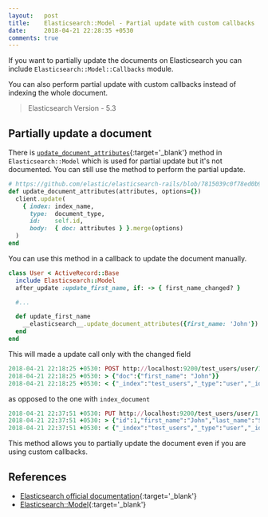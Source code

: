 ```yaml
---
layout:   post
title:    Elasticsearch::Model - Partial update with custom callbacks
date:     2018-04-21 22:28:35 +0530
comments: true
---
```


If you want to partially update the documents on Elasticsearch you can include `Elasticsearch::Model::Callbacks` module.

You can also perform partial update with custom callbacks instead of indexing the whole document.

> Elasticsearch Version - 5.3

## Partially update a document

There is [`update_document_attributes`][update_document_attributes]{:target='_blank'} method in `Elasticsearch::Model` which is used for partial update but it's not documented.
You can still use the method to perform the partial update.

```ruby
# https://github.com/elastic/elasticsearch-rails/blob/7815039c0f78ed0b9b896936875ee4d01855390e/elasticsearch-model/lib/elasticsearch/model/indexing.rb#L432-L439
def update_document_attributes(attributes, options={})
  client.update(
    { index: index_name,
      type:  document_type,
      id:    self.id,
      body:  { doc: attributes } }.merge(options)
  )
end
```

You can use this method in a callback to update the document manually.

```ruby
class User < ActiveRecord::Base
  include Elasticsearch::Model
  after_update :update_first_name, if: -> { first_name_changed? }

  #...

  def update_first_name
    __elasticsearch__.update_document_attributes({first_name: 'John'})
  end
end

```

This will made a update call only with the changed field

```ruby
2018-04-21 22:18:25 +0530: POST http://localhost:9200/test_users/user/1/_update [status:200, request:0.005s, query:n/a]
2018-04-21 22:18:25 +0530: > {"doc":{"first_name": "John"}}
2018-04-21 22:18:25 +0530: < {"_index":"test_users","_type":"user","_id":"1","_version":3,"result":"noop","_shards":{"total":0,"successful":0,"failed":0}}
```

as opposed to the one with `index_document`

```ruby
2018-04-21 22:37:51 +0530: PUT http://localhost:9200/test_users/user/1 [status:200, request:0.104s, query:n/a]
2018-04-21 22:37:51 +0530: > {"id":1,"first_name":"John","last_name":"Snow","email":"john@winterfell.com"}
2018-04-21 22:37:51 +0530: < {"_index":"test_users","_type":"user","_id":"1","_version":4,"result":"updated","_shards":{"total":1,"successful":1,"failed":0},"created":false}
```

This method allows you to partially update the document even if you are using custom callbacks.

## References

  - [Elasticsearch official documentation][elastic-documentation]{:target='_blank'}
  - [Elasticsearch::Model][elasticsearch-model]{:target='_blank'}

[elastic-documentation]: https://www.elastic.co/guide/en/elasticsearch/reference/5.3/index.html
[elasticsearch-model]: https://github.com/elastic/elasticsearch-rails/tree/master/elasticsearch-model
[update_document_attributes]: https://github.com/elastic/elasticsearch-rails/blob/7815039c0f78ed0b9b896936875ee4d01855390e/elasticsearch-model/lib/elasticsearch/model/indexing.rb#L432-L439
